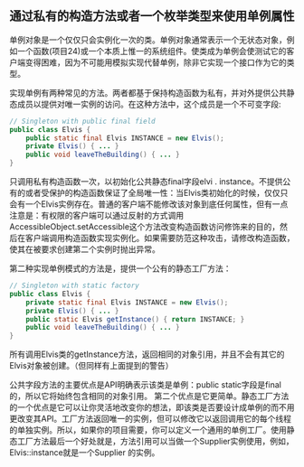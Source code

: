 ## 通过私有的构造方法或者一个枚举类型来使用单例属性

单例对象是一个仅仅只会实例化一次的类。单例对象通常表示一个无状态对象，例如一个函数(项目24)或一个本质上惟一的系统组件。使类成为单例会使测试它的客户端变得困难，因为不可能用模拟实现代替单例，除非它实现一个接口作为它的类型。

实现单例有两种常见的方法。两者都基于保持构造函数为私有，并对外提供公共静态成员以提供对唯一实例的访问。在这种方法中，这个成员是一个不可变字段:

```java
// Singleton with public final field
public class Elvis {
	public static final Elvis INSTANCE = new Elvis();
	private Elvis() { ... }
	public void leaveTheBuilding() { ... }
}
```

只调用私有构造函数一次，以初始化公共静态final字段elvi . instance。不提供公有的或者受保护的构造函数保证了全局唯一性：当Elvis类初始化的时候，仅仅只会有一个Elvis实例存在。普通的客户端不能修改该对象到底任何属性，但有一点注意是：有权限的客户端可以通过反射的方式调用AccessibleObject.setAccessible这个方法改变构造函数访问修饰来的目的，然后在客户端调用构造函数实现实例化。如果需要防范这种攻击，请修改构造函数，使其在被要求创建第二个实例时抛出异常。

第二种实现单例模式的方法是，提供一个公有的静态工厂方法：

```java
// Singleton with static factory
public class Elvis {
	private static final Elvis INSTANCE = new Elvis();
	private Elvis() { ... }
	public static Elvis getInstance() { return INSTANCE; }
	public void leaveTheBuilding() { ... }
}
```

所有调用Elvis类的getInstance方法，返回相同的对象引用，并且不会有其它的Elvis对象被创建。（但同样有上面提到的警告）

公共字段方法的主要优点是API明确表示该类是单例：public static字段是final的，所以它将始终包含相同的对象引用。 第二个优点是它更简单。静态工厂方法的一个优点是它可以让你灵活地改变你的想法，即该类是否要设计成单例的而不用更改变其API。工厂方法返回唯一的实例，但可以修改它以返回调用它的每个线程的单独实例。所以，如果你的项目需要，你可以定义一个通用的单例工厂。使用静态工厂方法最后一个好处就是，方法引用可以当做一个Supplier实例使用，例如，Elvis::instance就是一个Supplier<Elvis> 的实例。